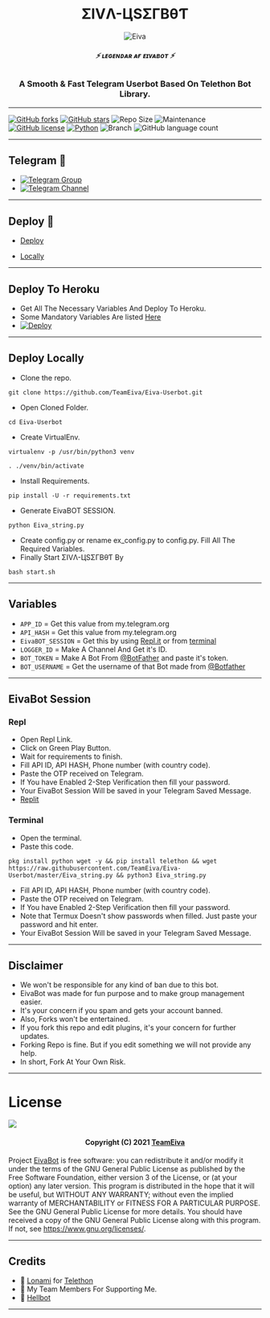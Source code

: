 <h1 align="center">
  <b>ΣIVΛ-ЦSΣΓBθƬ</b>
</h1>

<p align="center">
  <img src="https://telegra.ph/file/01acbca0956904a6102fb.jpg" alt="Eiva">
</p>

<h6 align="center">
  <b>⚡ ʟᴇɢᴇɴᴅᴀʀ ᴀғ ᴇɪᴠᴀʙᴏᴛ ⚡</b>
</h6>

<h3 align="center">
  <b>A Smooth & Fast Telegram Userbot Based On Telethon Bot Library.</b>
</h3>

------
[![GitHub forks](https://img.shields.io/github/forks/TeamEiva/EivaBot?&style=flat-square&logo=github)](https://github.com/TeamEiva/EivaBot/fork)
[![GitHub stars](https://img.shields.io/github/stars/TeamEiva/EivaBot?&style=flat-square&logo=github)](https://github.com/TeamEiva/EivaBot/stargazers)
![Repo Size](https://img.shields.io/github/repo-size/TeamEiva/EivaBot?&style=flat-square&logo=github)
![Maintenance](https://img.shields.io/badge/Maintained%3F-yes-green?&style=flat-square)
[![GitHub license](https://img.shields.io/github/license/TeamEiva/EivaBot?&style=flat-square&logo=github)](https://github.com/TeamEiva/EivaBot/blob/master/LICENSE)
[![Python](https://img.shields.io/badge/Python-v3.9-blue)](https://www.python.org/)
![Branch](https://img.shields.io/badge/Branch-Master-orange)
![GitHub language count](https://img.shields.io/github/languages/count/TeamEiva/EivaBot?color=Pink&label=Language&style=flat-square)

------
## Telegram 🏪
- [![Telegram Group](https://img.shields.io/badge/Telegram-Group-brightgreen)](https://t.me/EivaSupport)
- [![Telegram Channel](https://img.shields.io/badge/Telegram-Channel-brightgreen)](https://t.me/TheEiva)

------
## Deploy 🚀
- [Deploy](#Deploy-To-Heroku)

- [Locally](#Deploy-Locally)


------
## Deploy To Heroku
- Get All The Necessary Variables And Deploy To Heroku.
- Some Mandatory Variables Are listed [Here](#Variables)
- [![Deploy](https://www.herokucdn.com/deploy/button.svg)](https://heroku.com/deploy?template=https://github.com/TeamEiva/Eivabot)

------
## Deploy Locally

- Clone the repo. 

`git clone https://github.com/TeamEiva/Eiva-Userbot.git`
- Open Cloned Folder.

`cd Eiva-Userbot`
- Create VirtualEnv.

`virtualenv -p /usr/bin/python3 venv`

`. ./venv/bin/activate`
- Install Requirements.

`pip install -U -r requirements.txt`
- Generate EivaBOT SESSION.

`python Eiva_string.py`
- Create config.py or rename ex_config.py to config.py. Fill All The Required Variables.
- Finally Start ΣIVΛ-ЦSΣΓBθƬ By

`bash start.sh`

------
## Variables

- `APP_ID`  =  Get this value from my.telegram.org
- `API_HASH`  =  Get this value from my.telegram.org
- `EivaBOT_SESSION`  =  Get this by using [Repl.it](#Repl) or from [terminal](#Terminal)
- `LOGGER_ID`  =  Make A Channel And Get it's ID.
- `BOT_TOKEN`  =  Make A Bot From [@BotFather](https://t.me/botfather) and paste it's token.
- `BOT_USERNAME`  =  Get the username of that Bot made from [@Botfather](https://t.me/botfather)

------
## EivaBot Session

### Repl
- Open Repl Link.
- Click on Green Play Button.
- Wait for requirements to finish.
- Fill API ID, API HASH, Phone number (with country code).
- Paste the OTP received on Telegram.
- If You have Enabled 2-Step Verification then fill your password.
- Your EivaBot Session Will be saved in your Telegram Saved Message.
- [Replit](https://replit.com/@Errorshivansh/EivaBot?v=1)

### Terminal
- Open the terminal.
- Paste this code.

`pkg install python wget -y && pip install telethon && wget https://raw.githubusercontent.com/TeamEiva/Eiva-Userbot/master/Eiva_string.py && python3 Eiva_string.py`
- Fill API ID, API HASH, Phone number (with country code).
- Paste the OTP received on Telegram.
- If You have Enabled 2-Step Verification then fill your password.
- Note that Termux Doesn't show passwords when filled. Just paste your password and hit enter.
- Your EivaBot Session Will be saved in your Telegram Saved Message.

------
## Disclaimer
- We won't be responsible for any kind of ban due to this bot.
- EivaBot was made for fun purpose and to make group management easier.
- It's your concern if you spam and gets your account banned.
- Also, Forks won't be entertained.
- If you fork this repo and edit plugins, it's your concern for further updates.
- Forking Repo is fine. But if you edit something we will not provide any help.
- In short, Fork At Your Own Risk.

------
# License

![](https://www.gnu.org/graphics/gplv3-or-later.png)

<h4 align="center">Copyright (C) 2021 <a href="https://github.com/TeamEiva">TeamEiva</a></h4>

Project [EivaBot](https://github.com/TeamEiva/EivaBot) is free software: you can redistribute it and/or modify
it under the terms of the GNU General Public License as published by
the Free Software Foundation, either version 3 of the License, or
(at your option) any later version.
This program is distributed in the hope that it will be useful,
but WITHOUT ANY WARRANTY; without even the implied warranty of
MERCHANTABILITY or FITNESS FOR A PARTICULAR PURPOSE.  See the
GNU General Public License for more details.
You should have received a copy of the GNU General Public License
along with this program. If not, see <https://www.gnu.org/licenses/>.

------
## Credits

- 💖 [Lonami](https://github.com/Lonami) for [Telethon](https://github.com/LonamiWebs/Telethon)
- 💖 My Team Members For Supporting Me.
- 💖 [Hellbot](https://github.com/The-hellbot/Hellbot)
------
